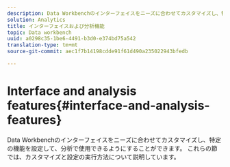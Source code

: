 ```yaml
---
description: Data Workbenchのインターフェイスをニーズに合わせてカスタマイズし、特定の機能を設定して、分析で使用できるようにすることができます。 これらの節では、カスタマイズと設定の実行方法について説明しています。
solution: Analytics
title: インターフェイスおよび分析機能
topic: Data workbench
uuid: a0298c35-1be6-4491-b3d0-e374bd75a542
translation-type: tm+mt
source-git-commit: aec1f7b14198cdde91f61d490a235022943bfedb

---
```



# Interface and analysis features{#interface-and-analysis-features}

Data Workbenchのインターフェイスをニーズに合わせてカスタマイズし、特定の機能を設定して、分析で使用できるようにすることができます。 これらの節では、カスタマイズと設定の実行方法について説明しています。

